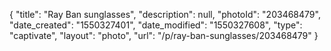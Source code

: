 {
    "title": "Ray Ban sunglasses",
    "description": null,
    "photoId": "203468479",
    "date_created": "1550327401",
    "date_modified": "1550327608",
    "type": "captivate",
    "layout": "photo",
    "url": "\/p\/ray-ban-sunglasses\/203468479"
}